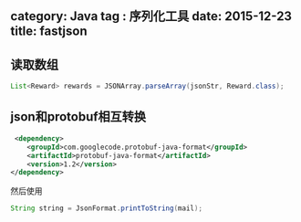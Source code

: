category: Java
tag : 序列化工具
date: 2015-12-23
title: fastjson
---
## 读取数组
```java
List<Reward> rewards = JSONArray.parseArray(jsonStr, Reward.class);
```

## json和protobuf相互转换
```xml
 <dependency>
    <groupId>com.googlecode.protobuf-java-format</groupId>
    <artifactId>protobuf-java-format</artifactId>
    <version>1.2</version>
</dependency>
```
然后使用
```java
String string = JsonFormat.printToString(mail);
```